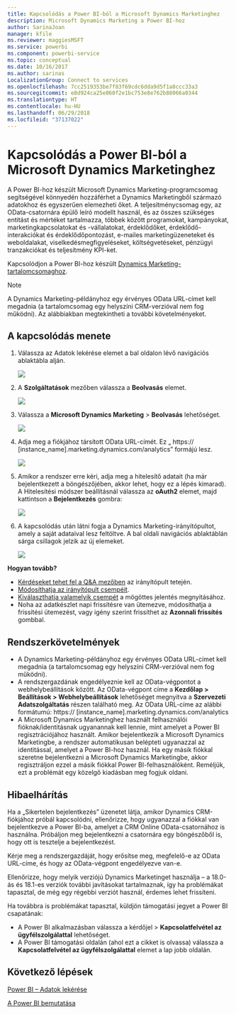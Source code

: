 ```yaml
---
title: Kapcsolódás a Power BI-ból a Microsoft Dynamics Marketinghez
description: Microsoft Dynamics Marketing a Power BI-hoz
author: SarinaJoan
manager: kfile
ms.reviewer: maggiesMSFT
ms.service: powerbi
ms.component: powerbi-service
ms.topic: conceptual
ms.date: 10/16/2017
ms.author: sarinas
LocalizationGroup: Connect to services
ms.openlocfilehash: 7cc2519353be7f83f69cdc6dda9d5f1a8ccc33a3
ms.sourcegitcommit: e8d924ca25e060f2e1bc753e8e762b88066a0344
ms.translationtype: HT
ms.contentlocale: hu-HU
ms.lasthandoff: 06/29/2018
ms.locfileid: "37137022"
---
```

# <a name="connect-to-microsoft-dynamics-marketing-with-power-bi"></a>Kapcsolódás a Power BI-ból a Microsoft Dynamics Marketinghez
A Power BI-hoz készült Microsoft Dynamics Marketing-programcsomag segítségével könnyedén hozzáférhet a Dynamics Marketingből származó adatokhoz és egyszerűen elemezheti őket. A teljesítménycsomag egy, az OData-csatornára épülő leíró modellt használ, és az összes szükséges entitást és mértéket tartalmazza, többek között programokat, kampányokat, marketingkapcsolatokat és -vállalatokat, érdeklődőket, érdeklődő-interakciókat és érdeklődőpontozást, e-mailes marketingüzeneteket és weboldalakat, viselkedésmegfigyeléseket, költségvetéseket, pénzügyi tranzakciókat és teljesítmény KPI-ket. 

Kapcsolódjon a Power BI-hoz készült [Dynamics Marketing-tartalomcsomaghoz](https://app.powerbi.com/getdata/services/microsoft-dynamics-marketing).

>[!NOTE]
>A Dynamics Marketing-példányhoz egy érvényes OData URL-címet kell megadnia (a tartalomcsomag egy helyszíni CRM-verzióval nem fog működni). Az alábbiakban megtekintheti a további követelményeket.

## <a name="how-to-connect"></a>A kapcsolódás menete
1. Válassza az Adatok lekérése elemet a bal oldalon lévő navigációs ablaktábla alján.
   
   ![](media/service-connect-to-microsoft-dynamics-marketing/pbi_getdata.png) 
2. A **Szolgáltatások** mezőben válassza a **Beolvasás** elemet.
   
   ![](media/service-connect-to-microsoft-dynamics-marketing/pbi_getservices.png) 
3. Válassza a **Microsoft Dynamics Marketing** \> **Beolvasás** lehetőséget.
   
   ![](media/service-connect-to-microsoft-dynamics-marketing/mdmarketing.png)
4. Adja meg a fiókjához társított OData URL-címét.  Ez „ https:// [instance\_name].marketing.dynamics.com/analytics” formájú lesz.
   
   ![](media/service-connect-to-microsoft-dynamics-marketing/pbi_dynmktgserviceurl.png)
5. Amikor a rendszer erre kéri, adja meg a hitelesítő adatait (ha már bejelentkezett a böngészőjében, akkor lehet, hogy ez a lépés kimarad). A Hitelesítési módszer beállításnál válassza az **oAuth2** elemet, majd kattintson a **Bejelentkezés** gombra:
   
   ![](media/service-connect-to-microsoft-dynamics-marketing/pbi_dynammktgoauth2.png)
6. A kapcsolódás után látni fogja a Dynamics Marketing-irányítópultot, amely a saját adataival lesz feltöltve. A bal oldali navigációs ablaktáblán sárga csillagok jelzik az új elemeket.
   
   ![](media/service-connect-to-microsoft-dynamics-marketing/pbi_dynammktgnewdash.png)

**Hogyan tovább?**

* [Kérdéseket tehet fel a Q&A mezőben](power-bi-q-and-a.md) az irányítópult tetején.
* [Módosíthatja az irányítópult csempéit](service-dashboard-edit-tile.md).
* [Kiválaszthatja valamelyik csempét](service-dashboard-tiles.md) a mögöttes jelentés megnyitásához.
* Noha az adatkészlet napi frissítésre van ütemezve, módosíthatja a frissítési ütemezést, vagy igény szerint frissíthet az **Azonnali frissítés** gombbal.

## <a name="system-requirements"></a>Rendszerkövetelmények
* A Dynamics Marketing-példányhoz egy érvényes OData URL-címet kell megadnia (a tartalomcsomag egy helyszíni CRM-verzióval nem fog működni).  
* A rendszergazdának engedélyeznie kell az OData-végpontot a webhelybeállítások között. Az OData-végpont címe a **Kezdőlap \> Beállítások \> Webhelybeállítások** lehetőséget megnyitva a **Szervezeti Adatszolgáltatás** részen található meg.  Az OData URL-címe az alábbi formátumú:  https:// [instance\_name].marketing.dynamics.com/analytics  
* A Microsoft Dynamics Marketinghez használt felhasználói fióknak/identitásnak ugyanannak kell lennie, mint amelyet a Power BI regisztrációjához használt. Amikor bejelentkezik a Microsoft Dynamics Marketingbe, a rendszer automatikusan belépteti ugyanazzal az identitással, amelyet a Power BI-hoz használ. Ha egy másik fiókkal szeretne bejelentkezni a Microsoft Dynamics Marketingbe, akkor regisztráljon ezzel a másik fiókkal Power BI-felhasználóként. Reméljük, ezt a problémát egy közelgő kiadásban meg fogjuk oldani.   

## <a name="troubleshooting"></a>Hibaelhárítás
Ha a „Sikertelen bejelentkezés” üzenetet látja, amikor Dynamics CRM-fiókjához próbál kapcsolódni, ellenőrizze, hogy ugyanazzal a fiókkal van bejelentkezve a Power BI-ba, amelyet a CRM Online OData-csatornához is használna. Próbáljon meg bejelentkezni a csatornára egy böngészőből is, hogy ott is tesztelje a bejelentkezést.

Kérje meg a rendszergazdáját, hogy erősítse meg, megfelelő-e az OData URL-címe, és hogy az OData-végpont engedélyezve van-e.

Ellenőrizze, hogy melyik verziójú Dynamics Marketinget használja – a 18.0-ás és 18.1-es verziók további javításokat tartalmaznak, így ha problémákat tapasztal, de még egy régebbi verziót használ, érdemes lehet frissíteni.

Ha továbbra is problémákat tapasztal, küldjön támogatási jegyet a Power BI csapatának:

* A Power BI alkalmazásban válassza a kérdőjel \> **Kapcsolatfelvétel az ügyfélszolgálattal** lehetőséget.
* A Power BI támogatási oldalán (ahol ezt a cikket is olvassa) válassza a **Kapcsolatfelvétel az ügyfélszolgálattal** elemet a lap jobb oldalán.

## <a name="next-steps"></a>Következő lépések
[Power BI – Adatok lekérése](service-get-data.md)

[A Power BI bemutatása](power-bi-overview.md)

